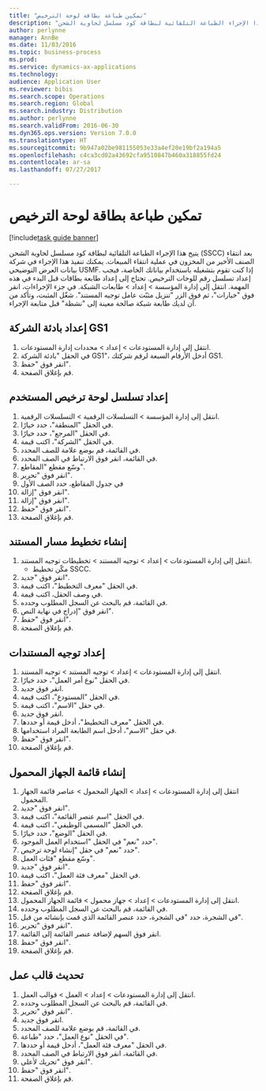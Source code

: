 ```yaml
--- 
title: "تمكين طباعة بطاقة لوحة الترخيص"
description: "يتيح هذا الإجراء الطباعة التلقائية لبطاقة كود مسلسل لحاوية الشحن (SSCC)‬ بعد انتقاء الصنف الأخير من المخزون في عملية انتقاء المبيعات."
author: perlynne
manager: AnnBe
ms.date: 11/03/2016
ms.topic: business-process
ms.prod: 
ms.service: dynamics-ax-applications
ms.technology: 
audience: Application User
ms.reviewer: bibis
ms.search.scope: Operations
ms.search.region: Global
ms.search.industry: Distribution
ms.author: perlynne
ms.search.validFrom: 2016-06-30
ms.dyn365.ops.version: Version 7.0.0
ms.translationtype: HT
ms.sourcegitcommit: 9b947a02be981155053e33a4ef20e19bf2a194a5
ms.openlocfilehash: c4ca3cd02a43692cfa9510847b460a318855fd24
ms.contentlocale: ar-sa
ms.lasthandoff: 07/27/2017

---
```

# <a name="enable-license-plate-label-printing"></a>تمكين طباعة بطاقة لوحة الترخيص

[!include[task guide banner](../../includes/task-guide-banner.md)]

يتيح هذا الإجراء الطباعة التلقائية لبطاقة كود مسلسل لحاوية الشحن (SSCC)‬ بعد انتقاء الصنف الأخير من المخزون في عملية انتقاء المبيعات. يمكنك تنفيذ هذا الإجراء في شركة بيانات العرض التوضيحي USMF. إذا كنت تقوم بتشغيله باستخدام بياناتك الخاصة، فيجب إعداد تسلسل رقم للوحات الترخيص. تحتاج إلى إعداد طابعة بطاقات قبل البدء في هذه المهمة. انتقل إلى إدارة المؤسسة > إعداد > طابعات الشبكة‬. في جزء الإجراءات، انقر فوق "خيارات"، ثم فوق الزر "تنزيل مثبّت عامل توجيه المستند‬". شغّل المثبت، وتأكد من أن لديك طابعة شبكة صالحة معينة إلى "نشطة" قبل متابعة الإجراء.


## <a name="set-up-the-gs1-company-prefix"></a>إعداد بادئة الشركة GS1
1. انتقل إلى إدارة المستودعات > إعداد‬ > محددات إدارة المستودعات.
2. في الحقل "بادئة الشركة GS1"، أدخل الأرقام السبعة لرقم شركتك GS1.
3. انقر فوق "حفظ".
4. قم بإغلاق الصفحة.

## <a name="setup-the-sscc-license-plate-number-sequence"></a>إعداد تسلسل لوحة ترخيص المستخدم
1. انتقل إلى إدارة المؤسسة > التسلسلات الرقمية > التسلسلات الرقمية.
2. في الحقل "المنطقة"، حدد خيارًا.
3. في الحقل "المرجع"، حدد خيارًا.
4. في الحقل "الشركة"، اكتب قيمة.
5. في القائمة، قم بوضع علامة للصف المحدد.
6. في القائمة، انقر فوق الارتباط في الصف المحدد.
7. وسّع مقطع "المقاطع‬".
8. انقر فوق "تحرير".
9. في جدول المقاطع، حدد الصف الأول
10. انقر فوق "إزالة".
11. انقر فوق "إزالة".
12. انقر فوق "حفظ".
13. قم بإغلاق الصفحة.

## <a name="create-the-document-route-layout"></a>إنشاء تخطيط مسار المستند
1. انتقل إلى إدارة المستودعات > إعداد > توجيه المستند > تخطيطات توجيه المستند.
    * مكّن تخطيط SSCC.  
2. انقر فوق "جديد".
3. في الحقل "معرف التخطيط"، اكتب قيمة.
4. في وصف الحقل، اكتب قيمة.
5. في القائمة، قم بالبحث عن السجل المطلوب وحدده.
6. انقر فوق "إدراج في نهاية النص".
7. انقر فوق "حفظ".
8. قم بإغلاق الصفحة.

## <a name="set-up-the-document-routing"></a>إعداد توجيه المستندات
1. انتقل إلى إدارة المستودعات > إعداد > توجيه المستند > توجيه المستند.
2. في الحقل "نوع أمر العمل‬"، حدد خيارًا.
3. انقر فوق جديد.
4. في الحقل "المستودع"، اكتب قيمة.
5. في حقل "الاسم"، اكتب قيمة.
6. انقر فوق جديد.
7. في الحقل "معرف التخطيط‬"، أدخل قيمة أو حددها.
8. في حقل "الاسم"، أدخل اسم الطابعة المراد استخدامها.
9. انقر فوق "حفظ".
10. قم بإغلاق الصفحة.

## <a name="create-mobile-device-menu"></a>إنشاء قائمة الجهاز المحمول
1. انتقل إلى إدارة المستودعات > إعداد > الجهاز المحمول > عناصر قائمة الجهاز المحمول.
2. انقر فوق "جديد".
3. في الحقل "اسم عنصر القائمة‬"، اكتب قيمة.
4. في الحقل "المسمى الوظيفي"، اكتب قيمة.
5. في الحقل "الوضع"، حدد خيارًا.
6. حدد "نعم" في الحقل "استخدام العمل الموجود‬".
7. حدد "نعم" في حقل "إنشاء لوحة ترخيص‬".
8. وسّع مقطع "فئات العمل".
9. انقر فوق "جديد".
10. في الحقل "معرف فئة العمل"، اكتب قيمة.
11. انقر فوق "حفظ".
12. قم بإغلاق الصفحة.
13. انتقل إلى إدارة المستودعات > إعداد > جهاز محمول > قائمة الجهاز المحمول.
14. في القائمة، قم بالبحث عن السجل المطلوب وحدده.
15. في الشجرة، حدد "في الشجرة، حدد عنصر القائمة الذي قمت بإنشائه من قبل".
16. انقر فوق "تحرير".
17. انقر فوق السهم لإضافة عنصر القائمة إلى القائمة.
18. انقر فوق "حفظ".
19. قم بإغلاق الصفحة.

## <a name="update-a-work-template"></a>تحديث قالب عمل
1. انتقل إلى إدارة المستودعات > إعداد > العمل > قوالب العمل.
2. في القائمة، قم بالبحث عن السجل المطلوب وحدده.
3. انقر فوق "تحرير".
4. انقر فوق جديد.
5. في القائمة، قم بوضع علامة للصف المحدد.
6. في الحقل "نوع العمل"، حدد "طباعة".
7. في الحقل "معرف فئة العمل"، أدخل قيمة أو حددها.
8. في القائمة، انقر فوق الارتباط في الصف المحدد.
9. انقر فوق "تحريك لأعلى".
10. انقر فوق "حفظ".
11. قم بإغلاق الصفحة.


